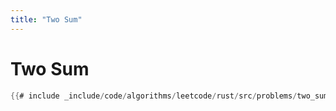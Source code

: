 ```yaml
---
title: "Two Sum"
---
```


# Two Sum

```rs
{{# include _include/code/algorithms/leetcode/rust/src/problems/two_sum.rs }}
```
